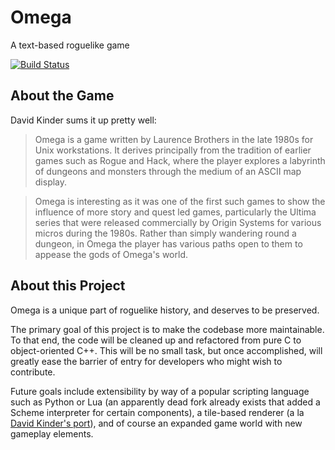 Omega
=====

A text-based roguelike game

[![Build Status](https://travis-ci.org/cwc/OmegaRPG.png)](https://travis-ci.org/cwc/OmegaRPG)

About the Game
-----
David Kinder sums it up pretty well:

> Omega is a game written by Laurence Brothers in the late 1980s for Unix workstations. It derives principally from the tradition of earlier games such as Rogue and Hack, where the player explores a labyrinth of dungeons and monsters through the medium of an ASCII map display. 

> Omega is interesting as it was one of the first such games to show the influence of more story and quest led games, particularly the Ultima series that were released commercially by Origin Systems for various micros during the 1980s. Rather than simply wandering round a dungeon, in Omega the player has various paths open to them to appease the gods of Omega's world. 

About this Project
-----
Omega is a unique part of roguelike history, and deserves to be preserved.

The primary goal of this project is to make the codebase more maintainable. To that end, the code will be cleaned up and refactored from pure C to object-oriented C++. This will be no small task, but once accomplished, will greatly ease the barrier of entry for developers who might wish to contribute.

Future goals include extensibility by way of a popular scripting language such as Python or Lua (an apparently dead fork already exists that added a Scheme interpreter for certain components), a tile-based renderer (a la [David Kinder's port](http://github.com/DavidKinder/Omega)), and of course an expanded game world with new gameplay elements.
